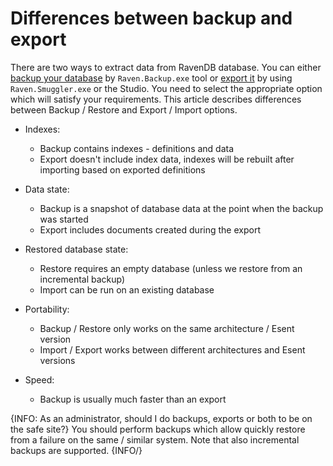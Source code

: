 ﻿# Differences between backup and export

There are two ways to extract data from RavenDB database. You can either [backup your database](./backup-and-restore) by `Raven.Backup.exe` tool or
[export it](exporting-and-importing-data) by using `Raven.Smuggler.exe` or the Studio. You need to select the appropriate option which 
will satisfy your requirements. This article describes differences between Backup / Restore and Export / Import options.

- Indexes:
    - Backup contains indexes - definitions and data
    - Export doesn't include index data, indexes will be rebuilt after importing based on exported definitions
   
- Data state:
    - Backup is a snapshot of database data at the point when the backup was started
    - Export includes documents created during the export
   
- Restored database state:
    - Restore requires an empty database (unless we restore from an incremental backup)
    - Import can be run on an existing database
  
- Portability: 
    - Backup / Restore only works on the same architecture / Esent version
    - Import / Export works between different architectures and Esent versions

- Speed: 
    - Backup is usually much faster than an export

{INFO: As an administrator, should I do backups, exports or both to be on the safe site?}
You should perform backups which allow quickly restore from a failure on the same / similar system.
Note that also incremental backups are supported.
{INFO/}



